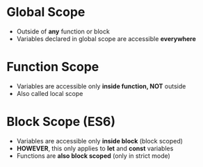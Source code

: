 # Global Scope

-   Outside of **any** function or block
-   Variables declared in global scope are accessible **everywhere**

# Function Scope

-   Variables are accessible only **inside function, NOT** outside
-   Also called local scope

# Block Scope (ES6)

-   Variables are accessible only **inside block** (block scoped)
-   **HOWEVER**, this only applies to **let** and **const** variables
-   Functions are **also block scoped** (only in strict mode)
